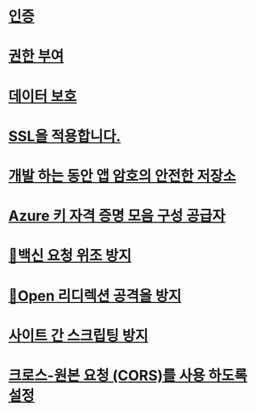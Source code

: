 # [인증](authentication/toc.md)
# [권한 부여](authorization/toc.md)
# [데이터 보호](data-protection/toc.md)
# [SSL을 적용합니다.](enforcing-ssl.md)
# [개발 하는 동안 앱 암호의 안전한 저장소](app-secrets.md)
# [Azure 키 자격 증명 모음 구성 공급자](key-vault-configuration.md)
# [🔧백신 요청 위조 방지](anti-request-forgery.md)
# [🔧Open 리디렉션 공격을 방지](open-redirect.md)
# [사이트 간 스크립팅 방지](cross-site-scripting.md)
# [크로스-원본 요청 (CORS)를 사용 하도록 설정](cors.md)
